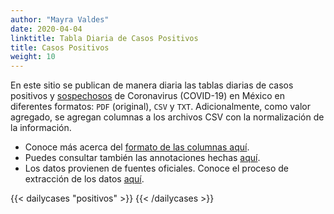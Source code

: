 ```yaml
---
author: "Mayra Valdes"
date: 2020-04-04
linktitle: Tabla Diaria de Casos Positivos
title: Casos Positivos
weight: 10
---
```


En este sitio se publican de manera diaria las tablas diarias de casos positivos y [sospechosos](/docs/datos/tablas-casos/casos-sospechosos/) de Coronavirus (COVID-19) en México en diferentes formatos: `PDF` (original), `CSV` y `TXT`. Adicionalmente, como valor agregado, se agregan columnas a los archivos CSV con la normalización de la información. 

* Conoce más acerca del [formato de las columnas aquí](/docs/datos/tablas-casos/normalizacion/). 
* Puedes consultar también las annotaciones hechas [aquí](/docs/datos/tablas-casos/). 
* Los datos provienen de fuentes oficiales. Conoce el proceso de extracción de los datos [aquí](/docs/metodologia/).

{{< dailycases "positivos" >}}
{{< /dailycases >}}